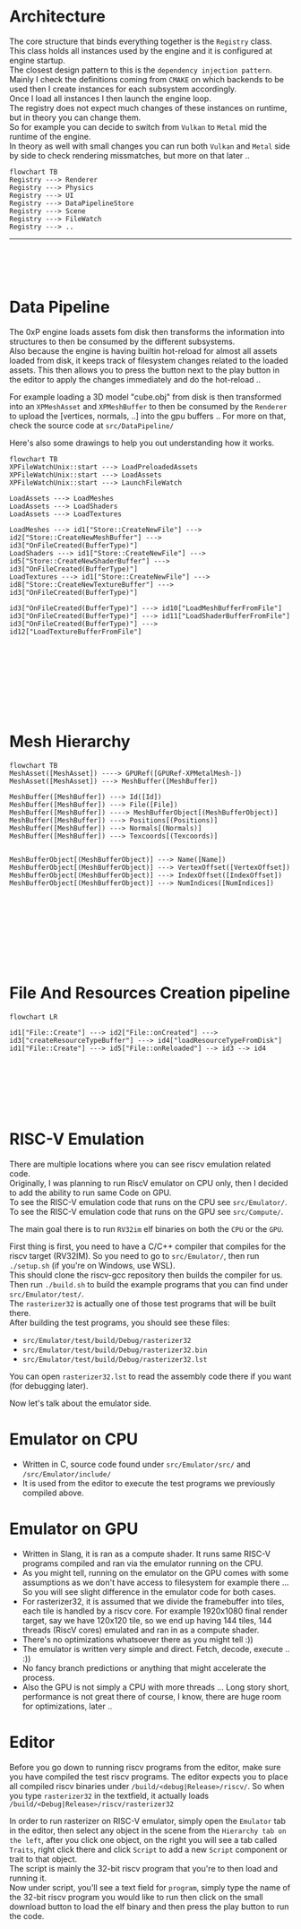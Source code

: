 # Architecture

The core structure that binds everything together is the `Registry` class. \
This class holds all instances used by the engine and it is configured at engine startup. \
The closest design pattern to this is the `dependency injection pattern`. \
Mainly I check the definitions coming from `CMAKE` on which backends to be used then I create instances for each subsystem accordingly. \
Once I load all instances I then launch the engine loop. \
The registry does not expect much changes of these instances on runtime, but in theory you can change them. \
So for example you can decide to switch from `Vulkan` to `Metal` mid the runtime of the engine. \
In theory as well with small changes you can run both `Vulkan` and `Metal` side by side to check rendering missmatches, but more on that later ..  

```mermaid
flowchart TB
Registry ---> Renderer
Registry ---> Physics
Registry ---> UI
Registry ---> DataPipelineStore
Registry ---> Scene
Registry ---> FileWatch
Registry ---> ..
```

---
<br>
<br>
<br>

# Data Pipeline
The 0xP engine loads assets fom disk then transforms the information into structures to then be consumed by the different subsystems. \
Also because the engine is having builtin hot-reload for almost all assets loaded from disk, it keeps track of filesystem changes related to the loaded assets.
This then allows you to press the button next to the play button in the editor to apply the changes immediately and do the hot-reload ..

For example loading a 3D model "cube.obj" from disk is then transformed into an `XPMeshAsset` and `XPMeshBuffer` to then be consumed by the `Renderer` to upload the [vertices, normals, ..] into the gpu buffers ..
For more on that, check the source code at `src/DataPipeline/`

Here's also some drawings to help you out understanding how it works.

```mermaid
flowchart TB
XPFileWatchUnix::start ---> LoadPreloadedAssets
XPFileWatchUnix::start ---> LoadAssets
XPFileWatchUnix::start ---> LaunchFileWatch

LoadAssets ---> LoadMeshes
LoadAssets ---> LoadShaders
LoadAssets ---> LoadTextures

LoadMeshes ---> id1["Store::CreateNewFile"] ---> id2["Store::CreateNewMeshBuffer"] ---> id3["OnFileCreated(BufferType)"]
LoadShaders ---> id1["Store::CreateNewFile"] ---> id5["Store::CreateNewShaderBuffer"] ---> id3["OnFileCreated(BufferType)"]
LoadTextures ---> id1["Store::CreateNewFile"] ---> id8["Store::CreateNewTextureBuffer"] ---> id3["OnFileCreated(BufferType)"]

id3["OnFileCreated(BufferType)"] ---> id10["LoadMeshBufferFromFile"]
id3["OnFileCreated(BufferType)"] ---> id11["LoadShaderBufferFromFile"]
id3["OnFileCreated(BufferType)"] ---> id12["LoadTextureBufferFromFile"]
```

<br />
<br />
<br />
<br />
<br />
<br />
<br />

# Mesh Hierarchy

```mermaid
flowchart TB
MeshAsset([MeshAsset]) ----> GPURef([GPURef-XPMetalMesh-])
MeshAsset([MeshAsset]) ---> MeshBuffer([MeshBuffer])

MeshBuffer([MeshBuffer]) ---> Id([Id])
MeshBuffer([MeshBuffer]) ---> File([File])
MeshBuffer([MeshBuffer]) ----> MeshBufferObject[(MeshBufferObject)]
MeshBuffer([MeshBuffer]) ---> Positions[(Positions)]
MeshBuffer([MeshBuffer]) ---> Normals[(Normals)]
MeshBuffer([MeshBuffer]) ---> Texcoords[(Texcoords)]


MeshBufferObject[(MeshBufferObject)] ---> Name([Name])
MeshBufferObject[(MeshBufferObject)] ---> VertexOffset([VertexOffset])
MeshBufferObject[(MeshBufferObject)] ---> IndexOffset([IndexOffset])
MeshBufferObject[(MeshBufferObject)] ---> NumIndices([NumIndices])
```

<br />
<br />
<br />
<br />
<br />
<br />
<br />

# File And Resources Creation pipeline

```mermaid
flowchart LR

id1["File::Create"] ---> id2["File::onCreated"] ---> id3["createResourceTypeBuffer"] ---> id4["loadResourceTypeFromDisk"]
id1["File::Create"] ---> id5["File::onReloaded"] --> id3 --> id4
```

<br>
<br>
<br>
<br>
<br>

# RISC-V Emulation
There are multiple locations where you can see riscv emulation related code. \
Originally, I was planning to run RiscV emulator on CPU only, then I decided to add the ability to run same Code on GPU. \
To see the RISC-V emulation code that runs on the CPU see `src/Emulator/`.\
To see the RISC-V emulation code that runs on the GPU see `src/Compute/`.

The main goal there is to run `RV32im` elf binaries on both the `CPU` or the `GPU`.

First thing is first, you need to have a C/C++ compiler that compiles for the riscv target (RV32IM).
So you need to go to `src/Emulator/`, then run `./setup.sh`
(if you're on Windows, use WSL). \
This should clone the riscv-gcc repository then builds the compiler for us. \
Then run `./build.sh` to build the example programs that you can find under `src/Emulator/test/`. \
The `rasterizer32` is actually one of those test programs that will be built there. \
After building the test programs, you should see these files:
- `src/Emulator/test/build/Debug/rasterizer32`
- `src/Emulator/test/build/Debug/rasterizer32.bin`
- `src/Emulator/test/build/Debug/rasterizer32.lst`

You can open `rasterizer32.lst` to read the assembly code there if you want (for debugging later).

Now let's talk about the emulator side.

# Emulator on CPU
- Written in C, source code found under `src/Emulator/src/` and `/src/Emulator/include/`
- It is used from the editor to execute the test programs we previously compiled above. 

# Emulator on GPU
- Written in Slang, it is ran as a compute shader. It runs same RISC-V programs compiled and ran via the emulator running on the CPU.
- As you might tell, running on the emulator on the GPU comes with some assumptions as we don't have access to filesystem for example there ... So you will see slight difference in the emulator code for both cases.
- For rasterizer32, it is assumed that we divide the framebuffer into tiles, each tile is handled by a riscv core. For example 1920x1080 final render target, say we have 120x120 tile, so we end up having 144 tiles, 144 threads (RiscV cores) emulated and ran in as a compute shader.
- There's no optimizations whatsoever there as you might tell :))
- The emulator is written very simple and direct. Fetch, decode, execute .. :))
- No fancy branch predictions or anything that might accelerate the process.
- Also the GPU is not simply a CPU with more threads ... Long story short, performance is not great there of course, I know, there are huge room for optimizations, later ..

# Editor
Before you go down to running riscv programs from the editor, make sure you have compiled the test riscv programs. The editor expects you to place all compiled riscv binaries under `/build/<debug|Release>/riscv/`. So when you type `rasterizer32` in the textfield, it actually loads `/build/<Debug|Release>/riscv/rasterizer32`

In order to run rasterizer on RISC-V emulator, simply open the `Emulator` tab in the editor, then select any object in the scene from the `Hierarchy tab on the left`, after you click one object, on the right you will see a tab called `Traits`, right click there and click `Script` to add a new `Script` component or trait to that object. \
The script is mainly the 32-bit riscv program that you're to then load and running it. \
Now under script, you'll see a text field for `program`, simply type the name of the 32-bit riscv program you would like to run then click on the small download button to load the elf binary and then press the play button to run the code. 